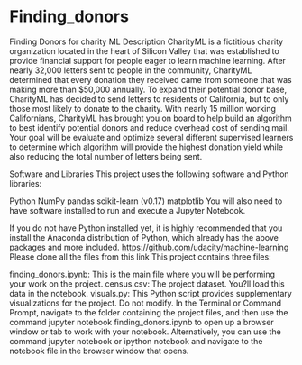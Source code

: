 # Finding_donors
Finding Donors for charity ML
Description
CharityML is a fictitious charity organization located in the heart of Silicon Valley that was established to provide financial support for people eager to learn machine learning. After nearly 32,000 letters sent to people in the community, CharityML determined that every donation they received came from someone that was making more than $50,000 annually. To expand their potential donor base, CharityML has decided to send letters to residents of California, but to only those most likely to donate to the charity. With nearly 15 million working Californians, CharityML has brought you on board to help build an algorithm to best identify potential donors and reduce overhead cost of sending mail. Your goal will be evaluate and optimize several different supervised learners to determine which algorithm will provide the highest donation yield while also reducing the total number of letters being sent.

Software and Libraries
This project uses the following software and Python libraries:

Python
NumPy
pandas
scikit-learn (v0.17)
matplotlib
You will also need to have software installed to run and execute a Jupyter Notebook.

If you do not have Python installed yet, it is highly recommended that you install the Anaconda distribution of Python, which already has the above packages and more included.
https://github.com/udacity/machine-learning Please clone all the files from this link
This project contains three files:

finding_donors.ipynb: This is the main file where you will be performing your work on the project.
census.csv: The project dataset. You?ll load this data in the notebook.
visuals.py: This Python script provides supplementary visualizations for the project. Do not modify.
In the Terminal or Command Prompt, navigate to the folder containing the project files, and then use the command jupyter notebook finding_donors.ipynb to open up a browser window or tab to work with your notebook. Alternatively, you can use the command jupyter notebook or ipython notebook and navigate to the notebook file in the browser window that opens. 

